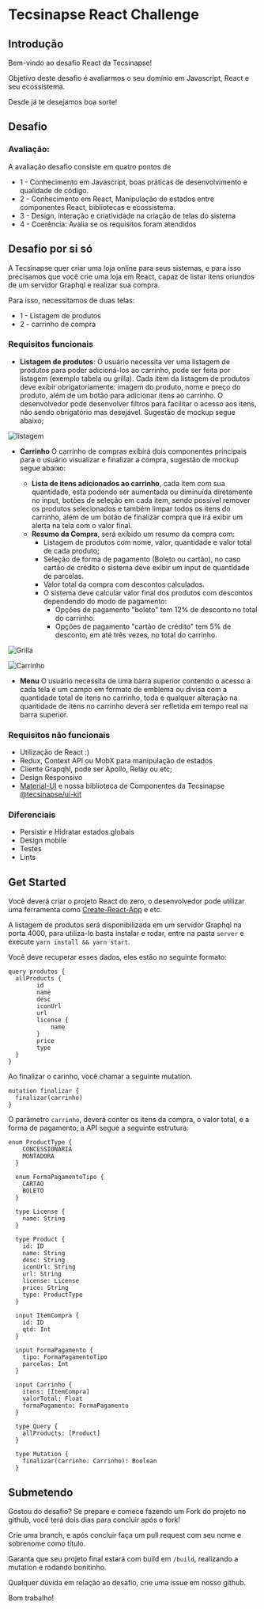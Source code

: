 # Tecsinapse React Challenge

## Introdução

Bem-vindo ao desafio React da Tecsinapse!

Objetivo deste desafio é avaliarmos o seu domínio em Javascript, React e seu ecossistema.

Desde já te desejamos boa sorte!

## Desafio

### Avaliação:

A avaliação desafio consiste em quatro pontos de

- 1 - Conhecimento em Javascript, boas práticas de desenvolvimento e qualidade de código.
- 2 - Conhecimento em React, Manipulação de estados entre componentes React, bibliotecas e ecossistema.
- 3 - Design, interação e criatividade na criação de telas do sistema
- 4 - Coerência: Avalia se os requisitos foram atendidos

## Desafio por si só

A Tecsinapse quer criar uma loja online para seus sistemas, e para isso precisamos que você crie uma loja em React, capaz de listar itens oriundos de um servidor Graphql e realizar sua compra.

Para isso, necessitamos de duas telas:

- 1 - Listagem de produtos
- 2 - carrinho de compra

### Requisitos funcionais

- **Listagem de produtos**: O usuário necessita ver uma listagem de produtos para poder adicioná-los ao carrinho, pode ser feita por listagem (exemplo tabela ou grilla). Cada item da listagem de produtos deve exibir obrigatoriamente: imagem do produto, nome e preço do produto, além de um botão para adicionar itens ao carrinho. O desenvolvedor pode desenvolver filtros para facilitar o acesso aos itens, não sendo obrigatório mas desejável. Sugestão de mockup segue abaixo;

![listagem](layout/listagem.png)

- **Carrinho** O carrinho de compras exibirá dois componentes principais para o usuário visualizar e finalizar a compra, sugestão de mockup segue abaixo:

  - **Lista de itens adicionados ao carrinho**, cada item com sua quantidade, esta podendo ser aumentada ou diminuída diretamente no input, botões de seleção em cada item, sendo possível remover os produtos selecionados e também limpar todos os itens do carrinho, além de um botão de finalizar compra que irá exibir um alerta na tela com o valor final.
  - **Resumo da Compra**, será exibido um resumo da compra com:
    - Listagem de produtos com nome, valor, quantidade e valor total de cada produto;
    - Seleção de forma de pagamento (Boleto ou cartão), no caso cartão de crédito o sistema deve exibir um input de quantidade de parcelas.
    - Valor total da compra com descontos calculados.
    - O sistema deve calcular valor final dos produtos com descontos dependendo do modo de pagamento:
      - Opções de pagamento "boleto" tem 12% de desconto no total do carrinho.
      - Opções de pagamento "cartão de crédito" tem 5% de desconto, em até três vezes, no total do carrinho.

![Grilla](layout/item.png)

![Carrinho](layout/carrinho.png)

 - **Menu** O usuário necessita de uma barra superior contendo o acesso a cada tela e um campo em formato de emblema ou divisa com a quantidade total de itens no carrinho, toda e qualquer alteração na quantidade de itens no carrinho deverá ser refletida em tempo real na barra superior.

### Requisitos não funcionais

- Utilização de React :)
- Redux, Context API ou MobX para manipulação de estados
- Cliente Grapqhl, pode ser Apollo, Relay ou etc;
- Design Responsivo
- [Material-UI](https://github.com/mui-org/material-ui) e nossa biblioteca de Componentes da Tecsinapse [@tecsinapse/ui-kit](https://tecsinapse.github.io/ui-kit/)

### Diferenciais

- Persistir e Hidratar estados globais
- Design mobile
- Testes
- Lints

## Get Started

Você deverá criar o projeto React do zero, o desenvolvedor pode utilizar uma ferramenta como [Create-React-App](https://create-react-app.dev/) e etc.

A listagem de produtos será disponibilizada em um servidor Graphql na porta 4000, para utiliza-lo basta instalar e rodar, entre na pasta `server` e execute `yarn install && yarn start`.

Você deve recuperar esses dados, eles estão no seguinte formato:

```
query produtos {
  allProducts {
		id
        name
        desc
        iconUrl
        url
        license {
            name
        }
        price
        type
  }
}
```

Ao finalizar o carinho, você chamar a seguinte mutation.

```
mutation finalizar {
  finalizar(carrinho)
}
```

O parâmetro `carrinho`, deverá conter os itens da compra, o valor total, e a forma de pagamento; a API segue a seguinte estrutura:

```
enum ProductType {
    CONCESSIONARIA
    MONTADORA
  }

  enum FormaPagamentoTipo {
    CARTAO
    BOLETO
  }

  type License {
    name: String
  }

  type Product {
    id: ID
    name: String
    desc: String
    iconUrl: String
    url: String
    license: License
    price: String
    type: ProductType
  }

  input ItemCompra {
    id: ID
    qtd: Int
  }

  input FormaPagamento {
    tipo: FormaPagamentoTipo
    parcelas: Int
  }

  input Carrinho {
    itens: [ItemCompra]
    valorTotal: Float
    formaPagamento: FormaPagamento
  }

  type Query {
    allProducts: [Product]
  }

  type Mutation {
    finalizar(carrinho: Carrinho): Boolean
  }
```

## Submetendo

Gostou do desafio? Se prepare e comece fazendo um Fork do projeto no github, você terá dois dias para concluir após o fork!

Crie uma branch, e após concluir faça um pull request com seu nome e sobrenome como título.

Garanta que seu projeto final estará com build em `/build`, realizando a mutation e rodando bonitinho.

Qualquer dúvida em relação ao desafio, crie uma issue em nosso github.

Bom trabalho!
